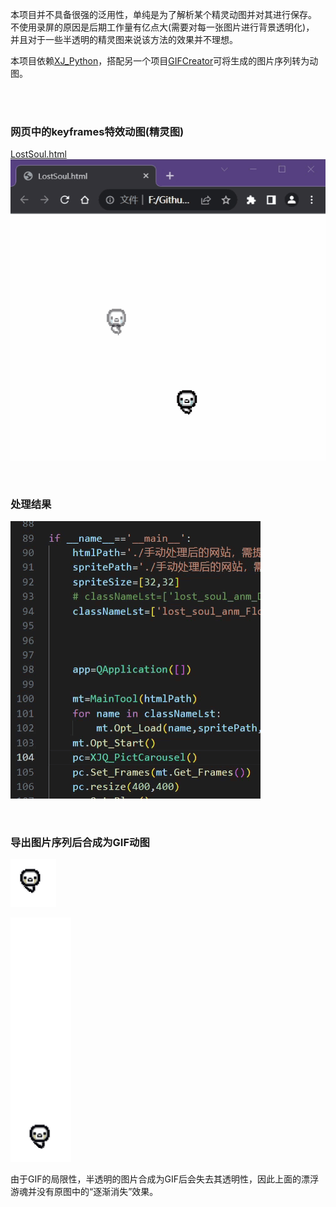 

本项目并不具备很强的泛用性，单纯是为了解析某个精灵动图并对其进行保存。
不使用录屏的原因是后期工作量有亿点大(需要对每一张图片进行背景透明化)，
并且对于一些半透明的精灵图来说该方法的效果并不理想。

本项目依赖[XJ_Python](https://github.com/Ls-Jan/XJ_Python)，搭配另一个项目[GIFCreator](https://github.com/Ls-Jan/PyQt_GIFCreator)可将生成的图片序列转为动图。


<br>
<br>

### 网页中的keyframes特效动图(精灵图)
[LostSoul.html](./手动处理后的网站，需提取其中的目标动画/LostSoul.html)
![网页图](./图片说明/网页图.gif)

<br>



### 处理结果

![运行图](./图片说明/运行图.gif)

<br>



### 导出图片序列后合成为GIF动图

![游魂-漂浮](./图片说明/lost_soul_anm_Float.gif)

![游魂-呃啊](./图片说明/Lost_Soul_Death.gif)

由于GIF的局限性，半透明的图片合成为GIF后会失去其透明性，因此上面的漂浮游魂并没有原图中的“逐渐消失”效果。



